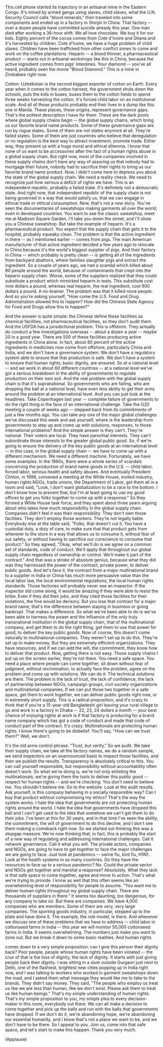 
This cell phone
started its trajectory
in an artisanal mine
in the Eastern Congo.
It&#39;s mined by armed gangs
using slaves, child slaves,
what the U.N. Security Council
calls &quot;blood minerals,&quot;
then traveled into some components
and ended up in a factory
in Shinjin in China.
That factory -- over a dozen people have committed suicide
already this year.
One man died after working a 36-hour shift.
We all love chocolate.
We buy it for our kids.
Eighty percent of the cocoa comes from Cote d&#39;Ivoire and Ghana
and it&#39;s harvested by children.
Cote d&#39;Ivoire, we have a huge problem of child slaves.
Children have been trafficked from other conflict zones
to come and work on the coffee plantations.
Heparin -- a blood thinner,
a pharmaceutical product --
starts out in artisanal workshops
like this in China,
because the active ingredient
comes from pigs&#39; intestines.
Your diamond -- you&#39;ve all heard, probably seen the movie &quot;Blood Diamond.&quot;
This is a mine in Zimbabwe
right now.

Cotton: Uzbekistan is the second biggest
exporter of cotton on Earth.
Every year when it comes to the cotton harvest,
the government shuts down the schools,
puts the kids in buses, buses them to the cotton fields
to spend three weeks harvesting the cotton.
It&#39;s forced child labor
on an institutional scale.
And all of those products probably end their lives
in a dump like this one in Manila.
These places, these origins,
represent governance gaps.
That&#39;s the politest description
I have for them.
These are the dark pools
where global supply chains begin --
the global supply chains,
which bring us our favorite brand name products.
Some of these governance gaps
are run by rogue states.
Some of them are not states anymore at all.
They&#39;re failed states.
Some of them
are just countries who believe that deregulation or no regulation
is the best way to attract investment,
promote trade.
Either way, they present us
with a huge moral and ethical dilemma.
I know that none of us want to be accessories
after the fact
of a human rights abuse
in a global supply chain.
But right now,
most of the companies involved in these supply chains
don&#39;t have any way
of assuring us
that nobody had to mortgage their future,
nobody had to sacrifice their rights
to bring us our favorite
brand name product.
Now, I didn&#39;t come here to depress you
about the state of the global supply chain.
We need a reality check.
We need to recognize just how serious
a deficit of rights we have.
This is an independent republic,
probably a failed state.
It&#39;s definitely not a democratic state.
And right now,
that independent republic of the supply chain
is not being governed
in a way that would satisfy us,
that we can engage in ethical trade or ethical consumption.
Now, that&#39;s not a new story.
You&#39;ve seen the documentaries
of sweatshops making garments
all over the world, even in developed countries.
You want to see the classic sweatshop,
meet me at Madison Square Garden,
I&#39;ll take you down the street, and I&#39;ll show you a Chinese sweatshop.
But take the example of heparin.
It&#39;s a pharmaceutical product.
You expect that the supply chain that gets it to the hospital,
probably squeaky clean.
The problem is that the active ingredient in there --
as I mentioned earlier --
comes from pigs.
The main American manufacturer
of that active ingredient
decided a few years ago to relocate to China
because it&#39;s the world&#39;s biggest supplier of pigs.
And their factory in China --
which probably is pretty clean --
is getting all of the ingredients
from backyard abattoirs,
where families slaughter pigs
and extract the ingredient.
So a couple of years ago, we had a scandal
which killed about 80 people around the world,
because of contaminants
that crept into the heparin supply chain.
Worse, some of the suppliers
realized that they could substitute a product
which mimicked heparin in tests.
This substitute cost nine dollars a pound,
whereas real heparin, the real ingredient,
cost 900 dollars a pound.
A no-brainer.
The problem was that it killed more people.
And so you&#39;re asking yourself,
&quot;How come the U.S. Food and Drug Administration
allowed this to happen?
How did the Chinese State Agency for Food and Drugs
allow this to happen?&quot;

And the answer is quite simple:
the Chinese define these facilities
as chemical facilities, not pharmaceutical facilities,
so they don&#39;t audit them.
And the USFDA
has a jurisdictional problem.
This is offshore.
They actually do conduct a few investigations overseas --
about a dozen a year -- maybe 20 in a good year.
There are 500
of these facilities
producing active ingredients in China alone.
In fact, about 80 percent
of the active ingredients in medicines now
come from offshore,
particularly China and India,
and we don&#39;t have a governance system.
We don&#39;t have a regulatory system
able to ensure
that that production is safe.
We don&#39;t have a system to ensure
that human rights, basic dignity,
are ensured.
So at a national level --
and we work in about 60 different countries --
at a national level
we&#39;ve got a serious breakdown in the ability of governments
to regulate production
on their own soil.
And the real problem with the global supply chain
is that it&#39;s supranational.
So governments who are failing,
who are dropping the ball
at a national level,
have even less ability to get their arms around the problem
at an international level.
And you can just look at the headlines.
Take Copenhagen last year --
complete failure of governments
to do the right thing
in the face of an international challenge.
Take the G20 meeting a couple of weeks ago --
stepped back from its commitments of just a few months ago.
You can take any one
of the major global challenges we&#39;ve discussed this week
and ask yourself, where is the leadership from governments
to step up and come up with solutions,
responses,
to those international problems?
And the simple answer is they can&#39;t. They&#39;re national.
Their voters are local.
They have parochial interests.
They can&#39;t subordinate those interests
to the greater global public good.
So, if we&#39;re going to ensure the delivery
of the key public goods
at an international level --
in this case, in the global supply chain --
we have to come up with a different mechanism.
We need a different machine.
Fortunately, we have some examples.
In the 1990s,
there were a whole series of scandals
concerning the production of brand name goods in the U.S. --
child labor, forced labor,
serious health and safety abuses.
And eventually President Clinton, in 1996,
convened a meeting at the White House,
invited industry, human rights NGOs,
trade unions, the Department of Labor,
got them all in a room
and said, &quot;Look,
I don&#39;t want globalization to be a race to the bottom.
I don&#39;t know how to prevent that,
but I&#39;m at least going to use my good offices
to get you folks together
to come up with a response.&quot;
So they formed a White House task force,
and they spent about three years arguing
about who takes how much responsibility
in the global supply chain.
Companies didn&#39;t feel it was their responsibility.
They don&#39;t own those facilities.
They don&#39;t employ those workers.
They&#39;re not legally liable.
Everybody else at the table
said, &quot;Folks, that doesn&#39;t cut it.
You have a custodial duty, a duty of care,
to make sure that that product
gets from wherever to the store
in a way that allows us to consume it,
without fear of our safety,
or without having to sacrifice our conscience
to consume that product.&quot;
So they agreed, &quot;Okay, what we&#39;ll do
is we agree on a common set of standards,
code of conduct.
We&#39;ll apply that throughout
our global supply chain
regardless of ownership or control.
We&#39;ll make it part of the contract.&quot;
And that was a stroke of absolute genius,
because what they did
was they harnessed the power of the contract,
private power,
to deliver public goods.
And let&#39;s face it,
the contract from a major multinational brand
to a supplier in India or China
has much more persuasive value
than the local labor law,
the local environmental regulations,
the local human rights standards.
Those factories will probably never see an inspector.
If the inspector did come along,
it would be amazing if they were able
to resist the bribe.
Even if they did their jobs,
and they cited those facilities for their violations,
the fine would be derisory.
But you lose that contract
for a major brand name,
that&#39;s the difference
between staying in business or going bankrupt.
That makes a difference.
So what we&#39;ve been able to do
is we&#39;ve been able to harness
the power and the influence
of the only truly transnational institution
in the global supply chain,
that of the multinational company,
and get them to do the right thing,
get them to use that power for good,
to deliver the key public goods.
Now of course, this doesn&#39;t come naturally
to multinational companies.
They weren&#39;t set up to do this. They&#39;re set up to make money.
But they are extremely efficient organizations.
They have resources,
and if we can add the will, the commitment,
they know how to deliver that product.
Now, getting there is not easy.
Those supply chains I put up on the screen earlier,
they&#39;re not there.
You need a safe space.
You need a place where people can come together,
sit down without fear of judgment,
without recrimination,
to actually face the problem,
agree on the problem and come up with solutions.
We can do it. The technical solutions are there.
The problem is the lack of trust, the lack of confidence,
the lack of partnership
between NGOs, campaign groups,
civil society organizations
and multinational companies.
If we can put those two together in a safe space,
get them to work together,
we can deliver public goods right now,
or in extremely short supply.
This is a radical proposition,
and it&#39;s crazy to think
that if you&#39;re a 15-year-old Bangladeshi girl
leaving your rural village
to go and work in a factory in Dhaka --
22, 23, 24 dollars a month --
your best chance of enjoying rights at work
is if that factory is producing
for a brand name company
which has got a code of conduct
and made that code of conduct part of the contract.
It&#39;s crazy.
Multinationals are protecting human rights.
I know there&#39;s going to be disbelief.
You&#39;ll say, &quot;How can we trust them?&quot;
Well, we don&#39;t.

It&#39;s the old arms control phrase:
&quot;Trust, but verify.&quot;
So we audit.
We take their supply chain, we take all the factory names,
we do a random sample,
we send inspectors on an unannounced basis
to inspect those facilities,
and then we publish the results.
Transparency is absolutely critical to this.
You can call yourself responsible,
but responsibility without accountability
often doesn&#39;t work.
So what we&#39;re doing is, we&#39;re not only enlisting the multinationals,
we&#39;re giving them the tools to deliver this public good --
respect for human rights --
and we&#39;re checking.
You don&#39;t need to believe me. You shouldn&#39;t believe me.
Go to the website. Look at the audit results.
Ask yourself, is this company behaving
in a socially responsible way?
Can I buy that product
without compromising my ethics?
That&#39;s the way the system works.
I hate the idea
that governments are not protecting human rights around the world.
I hate the idea
that governments have dropped this ball
and I can&#39;t get used to the idea
that somehow we can&#39;t get them to do their jobs.
I&#39;ve been at this for 30 years,
and in that time I&#39;ve seen
the ability, the commitment, the will of government
to do this decline,
and I don&#39;t see them making a comeback right now.
So we started out thinking
this was a stopgap measure.
We&#39;re now thinking that, in fact,
this is probably the start
of a new way of regulating and addressing
international challenges.
Call it network governance. Call it what you will.
The private actors,
companies and NGOs,
are going to have to get together
to face the major challenges we are going to face.
Just look at pandemics --
swine flu, bird flu, H1N1.
Look at the health systems in so many countries.
Do they have the resources
to face up to a serious pandemic?
No.
Could the private sector and NGOs
get together and marshal a response?
Absolutely.
What they lack is that safe space
to come together, agree
and move to action.
That&#39;s what we&#39;re trying to provide.
I know as well
that this often seems
like an overwhelming level of responsibility
for people to assume.
&quot;You want me to deliver human rights
throughout my global supply chain.
There are thousands of suppliers in there.&quot;
It seems too daunting, too dangerous,
for any company to take on.
But there are companies.
We have 4,000 companies who are members.
Some of them are very, very large companies.
The sporting goods industry, in particular,
stepped up to the plate and have done it.
The example, the role model, is there.
And whenever we discuss
one of these problems that we have to address --
child labor in cottonseed farms in India --
this year we will monitor 50,000 cottonseed farms in India.
It seems overwhelming.
The numbers just make you want to zone out.
But we break it down to some basic realities.
And human rights

comes down to a very simple proposition:
can I give this person their dignity back?
Poor people,
people whose human rights have been violated --
the crux of that
is the loss of dignity,
the lack of dignity.
It starts with just giving people back their dignity.
I was sitting in a slum outside Gurgaon
just next to Delhi,
one of the flashiest, brightest new cities
popping up in India right now,
and I was talking to workers
who worked in garment sweatshops down the road,
and I asked them what message they would like me to take to the brands.
They didn&#39;t say money.
They said, &quot;The people who employ us
treat us like we are less than human,
like we don&#39;t exist.
Please ask them to treat us like human beings.&quot;
That&#39;s my simple understanding of human rights.
That&#39;s my simple proposition to you,
my simple plea to every decision-maker
in this room, everybody out there.
We can all make a decision
to come together
and pick up the balls and run with the balls
that governments have dropped.
If we don&#39;t do it,
we&#39;re abandoning hope,
we&#39;re abandoning our essential humanity,
and I know that&#39;s not a place we want to be,
and we don&#39;t have to be there.
So I appeal to you.
Join us, come into that safe space,
and let&#39;s start to make this happen.
Thank you very much.

(Applause)

